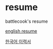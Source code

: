 # resume

battlecook's resume

[english resume](https://github.com/battlecook/resume/blob/master/resume.md)

[한국어 이력서](https://github.com/battlecook/resume/blob/master/resume.ko.md)